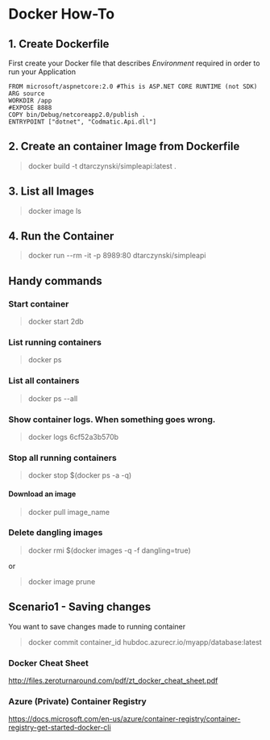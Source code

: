# Docker How-To
## 1. Create Dockerfile
First create your Docker file that describes *Environment* required in order to run your Application

``` 
FROM microsoft/aspnetcore:2.0 #This is ASP.NET CORE RUNTIME (not SDK)
ARG source
WORKDIR /app
#EXPOSE 8888
COPY bin/Debug/netcoreapp2.0/publish .
ENTRYPOINT ["dotnet", "Codmatic.Api.dll"]
```

## 2. Create an container Image from Dockerfile
> docker build -t dtarczynski/simpleapi:latest .

## 3. List all Images
> docker image ls

## 4. Run the Container
> docker run --rm -it -p 8989:80 dtarczynski/simpleapi

## Handy commands

### Start container
> docker start 2db

### List running containers
> docker ps

### List all containers
> docker ps --all

### Show container logs. When something goes wrong.
> docker logs 6cf52a3b570b

### Stop all running containers
> docker stop $(docker ps -a -q)

#### Download an image
> docker pull image_name

### Delete dangling images
> docker rmi $(docker images -q -f dangling=true)

or

> docker image prune

## Scenario1 - Saving changes 
You want to save changes made to running container

> docker commit container_id hubdoc.azurecr.io/myapp/database:latest

### Docker Cheat Sheet
http://files.zeroturnaround.com/pdf/zt_docker_cheat_sheet.pdf

### Azure (Private) Container Registry
https://docs.microsoft.com/en-us/azure/container-registry/container-registry-get-started-docker-cli
